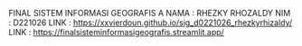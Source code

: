 FINAL SISTEM INFORMASI GEOGRAFIS A
NAMA  : RHEZKY RHOZALDY
NIM   : D221026
LINK : https://xxvierdoun.github.io/sig_d0221026_rhezkyrhizaldy/
LINK  : https://finalsisteminformasigeografis.streamlit.app/
